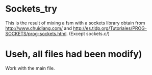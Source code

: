 # Sockets_try
This is the result of mixing a fsm with a sockets library obtain from http://www.chuidiang.com/ and http://es.tldp.org/Tutoriales/PROG-SOCKETS/prog-sockets.html. (Except sockets.c/)
# Useh, all files had been modify)
Work with the main file. 

